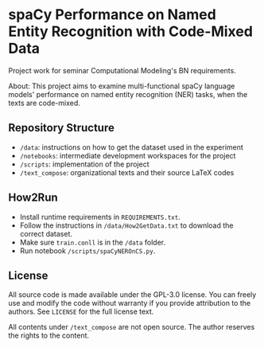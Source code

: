 # spaCy Performance on Named Entity Recognition with Code-Mixed Data

Project work for seminar Computational Modeling's BN requirements.

About: This project aims to examine multi-functional spaCy language models' performance on named entity recognition (NER) tasks, when the texts are code-mixed.

## Repository Structure

- ``/data``: instructions on how to get the dataset used in the experiment
- ``/notebooks``: intermediate development workspaces for the project
- ``/scripts``: implementation of the project
- ``/text_compose``: organizational texts and their source LaTeX codes

## How2Run

- Install runtime requirements in ``REQUIREMENTS.txt``.
- Follow the instructions in ``/data/How2GetData.txt`` to download the correct dataset.
- Make sure ``train.conll`` is in the `/data` folder.
- Run notebook `/scripts/spaCyNEROnCS.py`.

## License

All source code is made available under the GPL-3.0 license. You can freely use and modify the code without warranty if you provide attribution to the authors. See ``LICENSE`` for the full license text. 

All contents under ``/text_compose`` are not open source. The author reserves the rights to the content.
